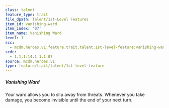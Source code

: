 ```yaml
---
class: talent
feature_type: trait
file_dpath: Talent/1st-Level Features
item_id: vanishing-ward
item_index: '07'
item_name: Vanishing Ward
level: 1
scc:
  - mcdm.heroes.v1:feature.trait.talent.1st-level-feature:vanishing-ward
scdc:
  - 1.1.1:14.1.1.1:07
source: mcdm.heroes.v1
type: feature/trait/talent/1st-level-feature
---
```


##### Vanishing Ward

Your ward allows you to slip away from threats. Whenever you take damage, you become invisible until the end of your next turn.
